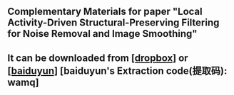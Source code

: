 ## Complementary Materials for paper "Local Activity-Driven Structural-Preserving Filtering for Noise Removal and Image Smoothing"
## It can be downloaded from [[dropbox]](https://www.dropbox.com/s/jn4h1774ayb9dzj/elsarticle-template2018.pdf?dl=0) or [[baiduyun]](https://pan.baidu.com/s/1b0pIQZdHXZV-FImlI81mlQ)  [baiduyun's Extraction code(提取码): wamq]
